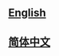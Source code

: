 ## <a href='https://mmsegmentation.readthedocs.io/en/dev-1.x/'>English</a>

## <a href='https://mmsegmentation.readthedocs.io/zh_CN/dev-1.x/'>简体中文</a>
